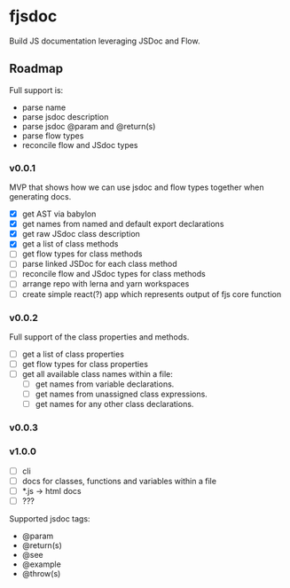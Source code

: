 # fjsdoc
Build JS documentation leveraging JSDoc and Flow.

## Roadmap
Full support is:
- parse name
- parse jsdoc description
- parse jsdoc @param and @return(s)
- parse flow types
- reconcile flow and JSdoc types

### v0.0.1
MVP that shows how we can use jsdoc and flow types together when generating docs.

- [x] get AST via babylon
- [x] get names from named and default export declarations
- [x] get raw JSdoc class description
- [x] get a list of class methods
- [ ] get flow types for class methods
- [ ] parse linked JSDoc for each class method
- [ ] reconcile flow and JSdoc types for class methods
- [ ] arrange repo with lerna and yarn workspaces
- [ ] create simple react(?) app which represents output of fjs core function

### v0.0.2
Full support of the class properties and methods.

- [ ] get a list of class properties
- [ ] get flow types for class properties
- [ ] get all available class names within a file:  
  - [ ] get names from variable declarations.
  - [ ] get names from unassigned class expressions.
  - [ ] get names for any other class declarations.

### v0.0.3

### v1.0.0
- [ ] cli
- [ ] docs for classes, functions and variables within a file
- [ ] *.js -> html docs
- [ ] ???

Supported jsdoc tags:
- @param
- @return(s)
- @see
- @example
- @throw(s)